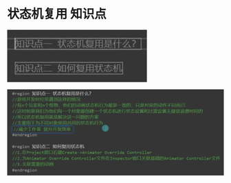 # 状态机复用 知识点

![bbb31714da14be4f300d0ec3e2f80f5b.png](image/bbb31714da14be4f300d0ec3e2f80f5b.png)

![1b022b7064f9cfb3b0601ac1caf393b1.png](image/1b022b7064f9cfb3b0601ac1caf393b1.png)
